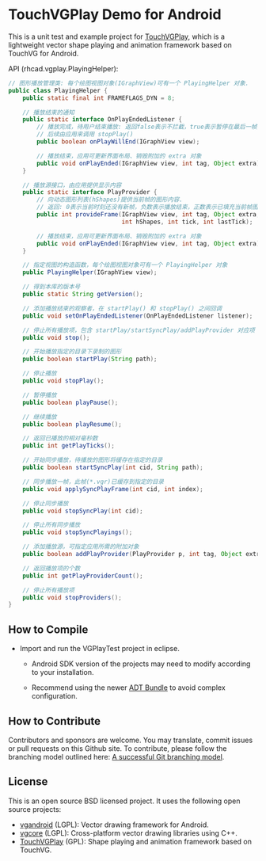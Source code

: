 # TouchVGPlay Demo for Android

This is a unit test and example project for [TouchVGPlay][vgplay], which is a lightweight vector shape playing and animation framework based on TouchVG for Android.

API (rhcad.vgplay.PlayingHelper):

```Java
// 图形播放管理类: 每个绘图视图对象(IGraphView)可有一个 PlayingHelper 对象.
public class PlayingHelper {
    public static final int FRAMEFLAGS_DYN = 8;

    // 播放结束的通知
    public static interface OnPlayEndedListener {
        // 播放完成，待用户结束播放: 返回false表示不拦截，true表示暂停在最后一帧，
        // 后续由应用来调用 stopPlay()
        public boolean onPlayWillEnd(IGraphView view);

        // 播放结束，应用可更新界面布局、销毁附加的 extra 对象
        public void onPlayEnded(IGraphView view, int tag, Object extra);
    }

    // 播放源接口，由应用提供显示内容
    public static interface PlayProvider {
        // 向动态图形列表(hShapes)提供当前帧的图形内容.
        // 返回: 0表示当前时刻还没有新帧，负数表示播放结束，正数表示已填充当前帧图形
        public int provideFrame(IGraphView view, int tag, Object extra,
                                int hShapes, int tick, int lastTick);

        // 播放结束，应用可更新界面布局、销毁附加的 extra 对象
        public void onPlayEnded(IGraphView view, int tag, Object extra);
    }

    // 指定视图的构造函数，每个绘图视图对象可有一个 PlayingHelper 对象
    public PlayingHelper(IGraphView view);

    // 得到本库的版本号
    public static String getVersion();

    // 添加播放结束的观察者，在 startPlay() 和 stopPlay() 之间回调
    public void setOnPlayEndedListener(OnPlayEndedListener listener);

    // 停止所有播放项，包含 startPlay/startSyncPlay/addPlayProvider 对应项
    public void stop();

    // 开始播放指定的目录下录制的图形
    public boolean startPlay(String path);

    // 停止播放
    public void stopPlay();

    // 暂停播放
    public boolean playPause();

    // 继续播放
    public boolean playResume();

    // 返回已播放的相对毫秒数
    public int getPlayTicks();

    // 开始同步播放，待播放的图形将缓存在指定的目录
    public boolean startSyncPlay(int cid, String path);

    // 同步播放一帧，此帧(*.vgr)已缓存到指定的目录
    public void applySyncPlayFrame(int cid, int index);

    // 停止同步播放
    public void stopSyncPlay(int cid);

    // 停止所有同步播放
    public void stopSyncPlayings();

    // 添加播放源，可指定应用所需的附加对象
    public boolean addPlayProvider(PlayProvider p, int tag, Object extra);

    // 返回播放项的个数
    public int getPlayProviderCount();

    // 停止所有播放项
    public void stopProviders();
}
```

## How to Compile

- Import and run the VGPlayTest project in eclipse.

  - Android SDK version of the projects may need to modify according to your installation.
  
  - Recommend using the newer [ADT Bundle](http://developer.android.com/sdk/index.html) to avoid complex configuration.

## How to Contribute

Contributors and sponsors are welcome. You may translate, commit issues or pull requests on this Github site.
To contribute, please follow the branching model outlined here: [A successful Git branching model](http://nvie.com/posts/a-successful-git-branching-model/).

## License

This is an open source BSD licensed project. It uses the following open source projects:

- [vgandroid](https://github.com/rhcad/vgandroid) (LGPL): Vector drawing framework for Android.
- [vgcore](https://github.com/rhcad/vgcore) (LGPL): Cross-platform vector drawing libraries using C++.
- [TouchVGPlay][vgplay] (GPL): Shape playing and animation framework based on TouchVG.

[vgplay]: https://github.com/rhcad/vgplay
